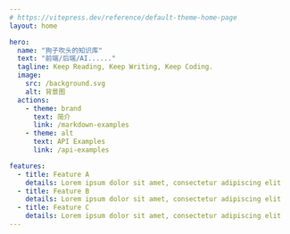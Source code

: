 ```yaml
---
# https://vitepress.dev/reference/default-theme-home-page
layout: home

hero:
  name: "狗子吹头的知识库"
  text: "前端/后端/AI......"
  tagline: Keep Reading, Keep Writing, Keep Coding.
  image:
    src: /background.svg
    alt: 背景图
  actions:
    - theme: brand
      text: 简介
      link: /markdown-examples
    - theme: alt
      text: API Examples
      link: /api-examples

features:
  - title: Feature A
    details: Lorem ipsum dolor sit amet, consectetur adipiscing elit
  - title: Feature B
    details: Lorem ipsum dolor sit amet, consectetur adipiscing elit
  - title: Feature C
    details: Lorem ipsum dolor sit amet, consectetur adipiscing elit
---
```


